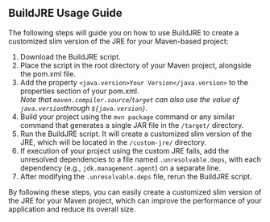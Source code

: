 ## BuildJRE Usage Guide

The following steps will guide you on how to use BuildJRE to create a customized slim version of the JRE for your Maven-based project:

1. Download the BuildJRE script.
2. Place the script in the root directory of your Maven project, alongside the pom.xml file.
3. Add the property `<java.version>Your Version</java.version>` to the properties section of your pom.xml.  
*Note that `maven.compiler.source`/`target` can also use the value of `java.version`through `${java.version}`.*
4. Build your project using the `mvn package` command or any similar command that generates a single JAR file in the `/target/` directory.
5. Run the BuildJRE script. It will create a customized slim version of the JRE, which will be located in the `/custom-jre/` directory.
6. If execution of your project using the custom JRE fails, add the unresolved dependencies to a file named `.unresolvable.deps`, with each dependency (e.g., `jdk.management.agent`) on a separate line.
7. After modifying the `.unresolvable.deps` file, rerun the BuildJRE script.

By following these steps, you can easily create a customized slim version of the JRE for your Maven project, which can improve the performance of your application and reduce its overall size.
